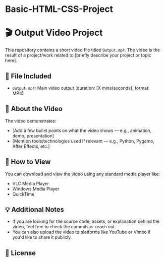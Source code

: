 # Basic-HTML-CSS-Project

# 🎬 Output Video Project

This repository contains a short video file titled `Output.mp4`. The video is the result of a project/work related to [briefly describe your project or topic here].

## 📁 File Included

- `Output.mp4`: Main video output (duration: [X mins/seconds], format: MP4)

## 📌 About the Video

The video demonstrates:

- [Add a few bullet points on what the video shows — e.g., animation, demo, presentation]
- [Mention tools/technologies used if relevant — e.g., Python, Pygame, After Effects, etc.]

## 🚀 How to View

You can download and view the video using any standard media player like:

- VLC Media Player
- Windows Media Player
- QuickTime

## 💡 Additional Notes

- If you are looking for the source code, assets, or explanation behind the video, feel free to check the commits or reach out.
- You can also upload the video to platforms like YouTube or Vimeo if you'd like to share it publicly.

## 📜 License

